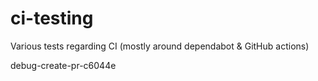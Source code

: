 # ci-testing

Various tests regarding CI (mostly around dependabot & GitHub actions)

debug-create-pr-c6044e
